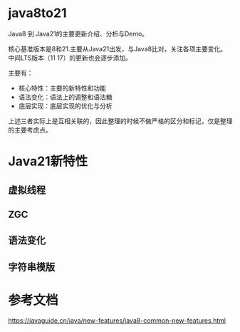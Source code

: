 # java8to21
Java8 到 Java21的主要更新介绍、分析与Demo。

核心基准版本是8和21.主要从Java21出发，与Java8比对，关注各项主要变化。中间LTS版本（11 17）的更新也会逐步添加。

主要有：
  - 核心特性：主要的新特性和功能
  - 语法变化：语法上的调整和语法糖
  - 底层实现：底层实现的优化与分析

上述三者实际上是互相关联的，因此整理的时候不做严格的区分和标记，仅是整理的主要考虑点。

# Java21新特性

## 虚拟线程

## ZGC

## 

## 语法变化

## 字符串模版

# 参考文档

https://javaguide.cn/java/new-features/java8-common-new-features.html